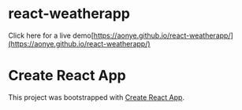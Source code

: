 # react-weatherapp

Click here for a live demo[https://aonye.github.io/react-weatherapp/](https://aonye.github.io/react-weatherapp/)

# Create React App

This project was bootstrapped with [Create React App](https://github.com/facebook/create-react-app).